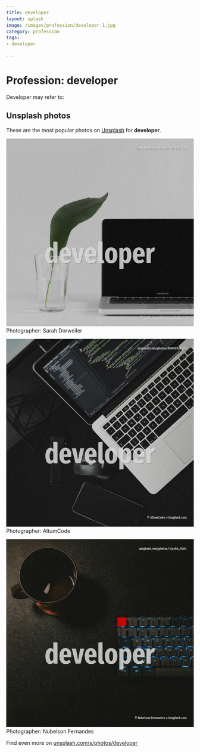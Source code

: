 ```yaml
---
title: developer
layout: splash
image: /images/profession/developer.1.jpg
category: profession
tags:
- developer

---
```

# Profession: developer

Developer may refer to:

 
## Unsplash photos
These are the most popular photos on [Unsplash](https://unsplash.com) for **developer**.
 
![developer](/images/profession/developer.1.jpg)
Photographer:  Sarah Dorweiler
 
![developer](/images/profession/developer.2.jpg)
Photographer:  AltumCode
 
![developer](/images/profession/developer.3.jpg)
Photographer:  Nubelson Fernandes
 
Find even more on [unsplash.com/s/photos/developer](https://unsplash.com/s/photos/developer)
 

